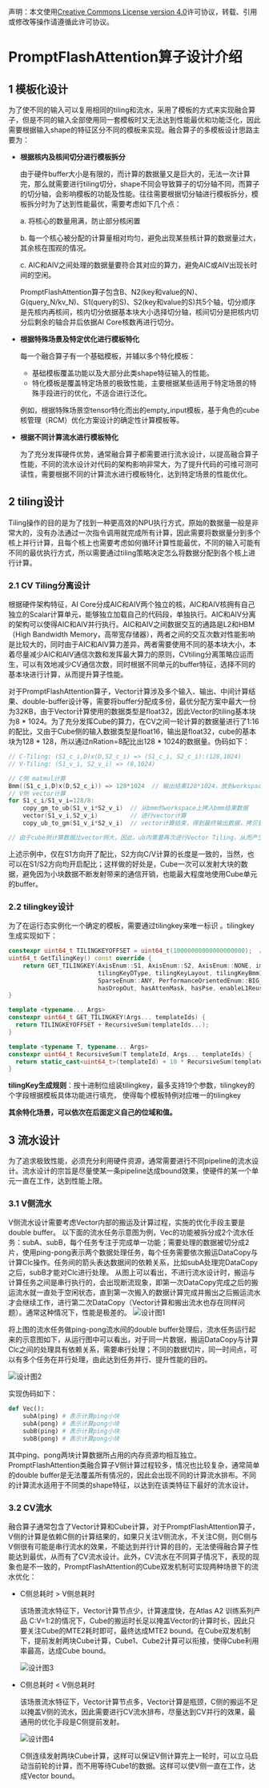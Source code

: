 声明：本文使用[Creative Commons License version 4.0](https://creativecommons.org/licenses/by/4.0/legalcode)许可协议，转载、引用或修改等操作请遵循此许可协议。

# PromptFlashAttention算子设计介绍

## 1 模板化设计

为了使不同的输入可以复用相同的tiling和流水，采用了模板的方式来实现融合算子，但是不同的输入全部使用同一套模板时又无法达到性能最优和功能泛化，因此需要根据输入shape的特征区分不同的模板来实现。融合算子的多模板设计思路主要为：

- **根据核内及核间切分进行模板拆分**

  由于硬件buffer大小是有限的，而计算的数据量又是巨大的，无法一次计算完，那么就需要进行tiling切分，shape不同会导致算子的切分轴不同，而算子的切分轴，会影响模板的功能及性能。往往需要根据切分轴进行模板拆分，模板拆分时为了达到性能最优，需要考虑如下几个点：

  a. 将核心的数量用满，防止部分核闲置 

  b. 每一个核心被分配的计算量相对均匀，避免出现某些核计算的数据量过大，其余核在围观的情况。

  c. AIC和AIV之间处理的数据量要符合其对应的算力，避免AIC或AIV出现长时间的空闲。 

  PromptFlashAttention算子包含B、N2(key和value的N)、G(query_N/kv_N)、S1(query的S)、S2(key和value的S)共5个轴，切分顺序是先核内再核间，核内切分依据基本块大小选择切分轴，核间切分是把核内切分后剩余的轴合并后依据AI Core核数再进行切分。

 
- **根据特殊场景及特定优化进行模板特化**

  每一个融合算子有一个基础模板，并辅以多个特化模板：

  - 基础模板覆盖功能以及大部分此类shape特征输入的性能。
  - 特化模板是覆盖特定场景的极致性能，主要根据某些适用于特定场景的特殊手段进行的优化，不适合进行泛化。

  例如，根据特殊场景空tensor特化而出的empty_input模板，基于角色的cube核管理（RCM）优化方案设计的确定性计算模板等。

- **根据不同计算流水进行模板特化**

  为了充分发挥硬件优势，通常融合算子都需要进行流水设计，以提高融合算子性能，不同的流水设计对代码的架构影响非常大，为了提升代码的可维可测可读性，需要根据不同的计算流水进行模板特化，达到特定场景的性能优化。

## 2 tiling设计

Tiling操作的目的是为了找到一种更高效的NPU执行方式，原始的数据量一般是非常大的，没有办法通过一次指令调用就完成所有计算，因此需要将数据量分到多个核上并行计算，且每个核上也需要考虑如何循环计算性能最优，不同的输入可能有不同的最优执行方式，所以需要通过tiling策略决定怎么将数据分配到各个核上进行计算。

### 2.1 CV Tiling分离设计

 根据硬件架构特征，AI Core分成AIC和AIV两个独立的核，AIC和AIV核拥有自己独立的Scalar计算单元，能够独立加载自己的代码段，单独执行。AIC和AIV分离的架构可以使得AIC和AIV并行执行。AIC和AIV之间数据交互的通路是L2和HBM（High Bandwidth Memory，高带宽存储器），两者之间的交互次数对性能影响是比较大的，同时由于AIC和AIV算力差异，两者需要使用不同的基本块大小，本着尽量减少AIC和AIV通信次数和发挥最大算力的原则，CVtiling分离策略应运而生，可以有效地减少CV通信次数，同时根据不同单元的buffer特征，选择不同的基本块进行计算，从而提升算子性能。

 对于PromptFlashAttention算子，Vector计算涉及多个输入、输出、中间计算结果、double-buffer设计等，需要将buffer分配成多份，最优分配方案中最大一份为32KB，由于Vector计算使用的数据类型是float32，因此Vector的tiling基本块为8 * 1024。为了充分发挥Cube的算力，在CV之间一轮计算的数据量进行了1:16的配比，又由于Cube侧的输入数据类型是float16，输出是float32，cube的基本块为128 * 128，所以通过nRation=8配比出128 * 1024的数据量。伪码如下：

```c++
// C-Tiling: (S1_c_i,D)x(D,S2_c_i) => (S1_c_i, S2_c_i):(128,1024)
// V-Tiling: (S1_v_i, S2_v_i) => (8,1024)

// C侧 matmul计算
Bmm((S1_c_i,D)x(D,S2_c_i)) => 128*1024  // 输出结果128*1024，放到workspace上
// V侧 vector计算
for S1_c_i/S1_v_i=128/8:
	copy_gm_to_ub(S1_v_i*S2_v_i)  // 从bmm的workspace上拷入bmm结果数据
	vector(S1_v_i,S2_v_i)         // 进行vector计算
	copy_ub_to_gm(S1_v_i*S2_v_i)  // vector计算结束，得到最终输出数据，拷贝到GM上

// 由于cube侧计算数据比vector侧大，因此，ub内需要再次进行Vector Tiling，从而产生了S1方向的配比：S1_c_i/S1_v_i
```

上述示例中，仅在S1方向开了配比，S2方向C/V计算的长度是一致的，当然，也可以在S1/S2方向均开启配比；这样做的好处是，Cube一次可以发射大块的数据，避免因为小块数据不断发射带来的通信开销，也能最大程度地使用Cube单元的buffer。

### 2.2 tilingkey设计

为了在运行态实例化一个确定的模板，需要通过tilingkey来唯一标识 。tilingkey生成实现如下：

```c++
constexpr uint64_t TILINGKEYOFFSET = uint64_t(10000000000000000000);  // 10^19
uint64_t GetTilingKey() const override {
    return GET_TILINGKEY(AxisEnum::S1, AxisEnum::S2, AxisEnum::NONE, implMode,
                         tilingKeyDType, tilingKeyLayout, tilingKeyBmm1Format,
                         SparseEnum::ANY, PerformanceOrientedEnum::BIG_DOUBLE_BUFFER,
                         hasDropOut, hasAttenMask, hasPse, enableL1Reuse);
}

template <typename... Args>
constexpr uint64_t GET_TILINGKEY(Args... templateIds) {
  return TILINGKEYOFFSET + RecursiveSum(templateIds...);
}

template <typename T, typename... Args>
constexpr uint64_t RecursiveSum(T templateId, Args... templateIds) {
  return static_cast<uint64_t>(templateId) + 10 * RecursiveSum(templateIds...);
}
```

**tilingKey生成规则**：按十进制位组装tilingkey，最多支持19个参数，tilingkey的个字段根据模板具体功能进行填充，
使得每个模板特例对应唯一的tilingkey


**其余特化场景，可以依次在后面定义自己的位域和值。**

## 3 流水设计

为了追求极致性能，必须充分利用硬件资源，通常需要进行不同pipeline的流水设计。流水设计的宗旨是尽量使某一条pipeline达成bound效果，使硬件的某一个单元一直在工作，达到性能上限。

### 3.1  V侧流水

V侧流水设计需要考虑Vector内部的搬运及计算过程，实施的优化手段主要是double buffer。
以下面的流水任务示意图为例，Vec的功能被拆分成2个流水任务：subA、subB，每个任务专注于完成单一功能；需要处理的数据被切分成2片，使用ping-pong表示两个数据处理任务，每个任务需要依次搬运DataCopy与计算Clc操作。任务间的箭头表达数据间的依赖关系，比如subA处理完DataCopy之后，subB才能对Clc进行处理。
从图上可以看出，不进行流水设计时，搬运与计算任务之间是串行执行的，会出现断流现象，即第一次DataCopy完成之后的搬运流水就一直处于空闲状态，直到第一次搬入的数据计算完成并搬出之后搬运流水才会继续工作，进行第二次DataCopy（Vector计算和搬出流水也存在同样问题）。通常这种情况下，性能是极差的。
![设计图1](../fig/设计图1.png)

将上图的流水任务做ping-pong流水间的double buffer处理后，流水任务运行起来的示意图如下，从运行图中可以看出，对于同一片数据，搬运DataCopy与计算Clc之间的处理具有依赖关系，需要串行处理；不同的数据切片，同一时间点，可以有多个任务在并行处理，由此达到任务并行、提升性能的目的。

![设计图2](../fig/设计图2.png)

实现伪码如下：

```python
def Vec():
    subA(ping) # 表示计算ping小块
    subA(pong) # 表示计算pong小块
    subB(ping) # 表示计算ping小块
    subB(pong) # 表示计算pong小块
```

其中ping、pong两块计算数据所占用的内存资源均相互独立。
​PromptFlashAttention类融合算子V侧计算过程较多，情况也比较复杂，通常简单的double buffer是无法覆盖所有情况的，因此会出现不同的计算流水排布。不同的计算流水适用于不同类的shape特征，以达到在该类特征下最好的流水设计。

### 3.2 CV流水


融合算子通常包含了Vector计算和Cube计算，对于PromptFlashAttention算子，V侧的计算是依赖C侧的计算结果的，如果只关注V侧流水，不关注C侧，则C侧与V侧很有可能是串行流水的效果，不能达到并行计算的目的，无法使得融合算子性能达到最优，从而有了CV流水设计。此外，CV流水在不同算子情况下，表现的现象也是不一致的，PromptFlashAttention的Cube双发机制可实现两种场景下的流水优化：


- C侧总耗时 > V侧总耗时

  该场景流水特征下，Vector计算节点少，计算速度快，在Atlas A2 训练系列产品 C:V=1:2的情况下，Cube的搬运时长足以掩盖Vector的计算时长，因此只要关注Cube的MTE2耗时即可，最终达成MTE2 bound。在Cube双发机制下，提前发射两块Cube计算，Cube1、Cube2计算可以衔接，使得Cube利用率最高，达成Cube bound。

  ![设计图3](../fig/设计图3.png)

- C侧总耗时 < V侧总耗时 

  该场景流水特征下，Vector计算节点多，Vector计算是瓶颈，C侧的搬运不足以掩盖V侧的流水，因此需要进行CV流水排布，尽量达到CV并行的效果，最通用的优化手段是C侧提前发射。

  ![设计图4](../fig/设计图4.png)

  C侧连续发射两块Cube计算，这样可以保证V侧计算完上一轮时，可以立马启动当前轮的计算，而不用等待Cube1的数据。这样可以使V侧一直在工作，达成Vector bound。